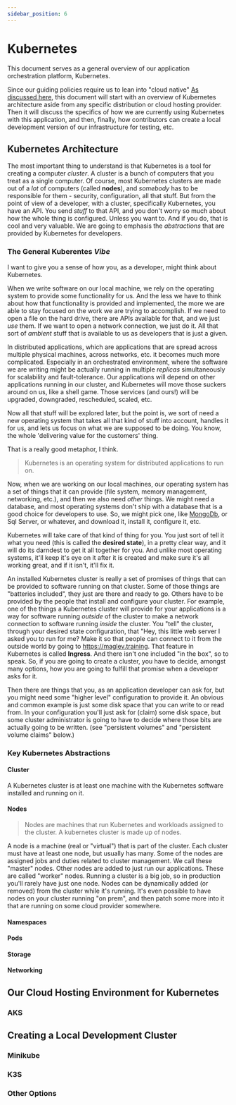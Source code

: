 ```yaml
---
sidebar_position: 6
---
```


# Kubernetes

This document serves as a general overview of our application orchestration platform, Kubernetes. 

Since our guiding policies require us to lean into "cloud native" [As discussed here](/#the-stack), this document will start with an overview of Kubernetes architecture aside from any specific distribution or cloud hosting provider. Then it will discuss the specifics of how we are currently using Kubernetes with this application, and then, finally, how contributors can create a local development version of our infrastructure for testing, etc. 

## Kubernetes Architecture

The most important thing to understand is that Kubernetes is a tool for creating a computer *cluster*. A cluster is a bunch of computers that you treat as a single computer. Of course, most Kubernetes clusters are made out of a *lot* of computers (called **nodes**), and *somebody* has to be responsible for them - security, configuration, all that stuff. But from the point of view of a developer, with a cluster, specifically Kubernetes, you have an API. You send *stuff* to that API, and you don't worry so much about how the whole thing is configured. Unless you want to. And if you do, that is cool and very valuable. We are going to emphasis the *abstractions* that are provided by Kubernetes for developers. 

### The General Kuberentes *Vibe*

I want to give you a sense of how you, as a developer, might think about Kubernetes. 

When we write software on our local machine, we rely on the operating system to provide some functionality for us. And the less we have to think about how that functionality is provided and implemented, the more we are able to stay focused on the work we are trying to accomplish. If we need to open a file on the hard drive, there are APIs available for that, and we just *use* them. If we want to open a network connection, we just do it. All that sort of *ambient* stuff that is available to us as developers that is just a given.

In distributed applications, which are applications that are spread across multiple physical machines, across networks, etc. it becomes much more complicated. Especially in an orchestrated environment, where the software we are writing might be actually running in multiple *replicas* simultaneously for scalability and fault-tolerance. Our applications will depend on other applications running in our cluster, and Kubernetes will move those suckers around on us, like a shell game. Those services (and ours!) will be upgraded, downgraded, rescheduled, scaled, etc.

Now all that stuff will be explored later, but the point is, we sort of need a new operating system that takes all that kind of stuff into account, handles it for us, and lets us focus on what we are supposed to be doing. You know, the whole 'delivering value for the customers' thing.

That is a really good metaphor, I think.

> Kubernetes is an operating system for distributed applications to run on.

Now, when we are working on our local machines, our operating system has a set of things that it can provide (file system, memory management, networking, etc.), and then we also need *other* things. We might need a database, and most operating systems don't ship with a database that is a good choice for developers to use. So, we might pick one, like [MongoDb](https://mongodb.com), or Sql Server, or whatever, and download it, install it, configure it, etc.

Kubernetes will take care of that kind of thing for you. You just sort of tell it what you need (this is called the **desired state**), in a pretty clear way, and it will do its darndest to get it all together for you. And unlike most operating systems, it'll keep it's eye on it after it is created and make sure it's all working great, and if it isn't, it'll fix it. 

An installed Kubernetes cluster is really a set of promises of things that can be provided to software running on that cluster. Some of those things are "batteries included", they just are there and ready to go. Others have to be provided by the people that install and configure your cluster. For example, one of the things a Kubernetes cluster will provide for your applications is a way for software running *outside* of the cluster to make a network connection to software running *inside* the cluster. You "tell" the cluster, through your desired state configuration, that "Hey, this little web server I asked you to run for me? Make it so that people can connect to it from the outside world by going to https://maglev.training. That feature in Kubernetes is called **Ingress**. And there isn't one included "in the box", so to speak. So, if you are going to create a cluster, you have to decide, amongst many options, how you are going to fulfill that promise when a developer asks for it.

Then there are things that you, as an application developer can ask for, but you might need some "higher level" configuration to provide it. An obvious and common example is just some disk space that you can write to or read from. In your configuration you'll just ask for (claim) some disk space, but some cluster administrator is going to have to decide where those bits are actually going to be written. (see "persistent volumes" and "persistent volume claims" below.)

### Key Kubernetes Abstractions

#### Cluster

A Kubernetes cluster is at least one machine with the Kubernetes software installed and running on it. 

#### Nodes


> Nodes are machines that run Kubernetes and workloads assigned to the cluster. A kubernetes cluster is made up of nodes.

A node is a machine (real or "virtual") that is part of the cluster. Each cluster must have at least one node, but usually has many. Some of the nodes are assigned jobs and duties related to cluster management. We call these "master" nodes. Other nodes are added to just run our applications. These are called "worker" nodes. Running a cluster is a big job, so in production you'll rarely have just one node. Nodes can be dynamically added (or removed) from the cluster while it's running. It's even possible to have nodes on your cluster running "on prem", and then patch some more into it that are running on some cloud provider somewhere.

#### Namespaces

#### Pods

#### Storage

#### Networking



## Our Cloud Hosting Environment for Kubernetes

### AKS

## Creating a Local Development Cluster

### Minikube

### K3S

### Other Options